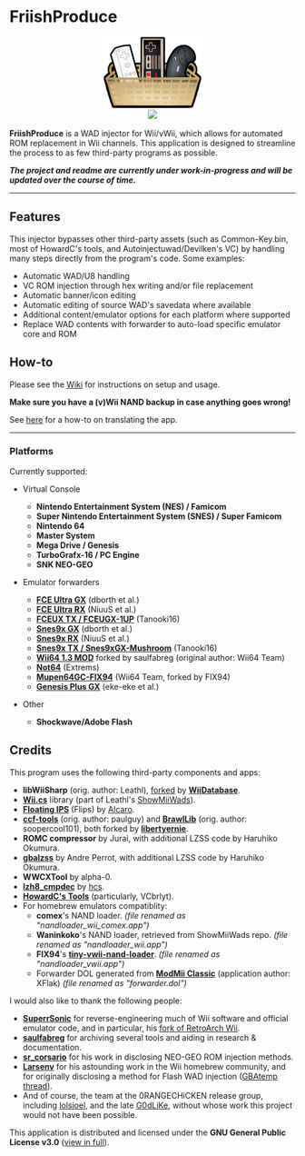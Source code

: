 # FriishProduce
<div align=center><a href=""><img src="https://raw.githubusercontent.com/CatmanFan/FriishProduce/main/FriishProduce/Resources/images/icon.png" width="172" height="125" /></a><br>
<a href="https://gbatemp.net/threads/friishproduce-multiplatform-wad-injector.632028/"><img src="https://img.shields.io/badge/GBAtemp-thread-informational?style=plastic" /></a>
</div>

**FriishProduce** is a WAD injector for Wii/vWii, which allows for automated ROM replacement in Wii channels.
This application is designed to streamline the process to as few third-party programs as possible.

***The project and readme are currently under work-in-progress and will be updated over the course of time.***

---

## Features
This injector bypasses other third-party assets (such as Common-Key.bin, most of HowardC's tools, and Autoinjectuwad/Devilken's VC) by handling many steps directly from the program's code. Some examples:
* Automatic WAD/U8 handling
* VC ROM injection through hex writing and/or file replacement
* Automatic banner/icon editing
* Automatic editing of source WAD's savedata where available
* Additional content/emulator options for each platform where supported
* Replace WAD contents with forwarder to auto-load specific emulator core and ROM

## How-to
Please see the [Wiki](https://github.com/CatmanFan/FriishProduce/wiki/Setup) for instructions on setup and usage.

**Make sure you have a (v)Wii NAND backup in case anything goes wrong!**

See [here](https://github.com/CatmanFan/FriishProduce/wiki/Translation) for a how-to on translating the app.

---

### Platforms
Currently supported:
* Virtual Console
  * **Nintendo Entertainment System (NES) / Famicom**
  * **Super Nintendo Entertainment System (SNES) / Super Famicom**
  * **Nintendo 64**
  * **Master System**
  * **Mega Drive / Genesis**
  * **TurboGrafx-16 / PC Engine**
  * **SNK NEO-GEO**

* Emulator forwarders
  * **[FCE Ultra GX](https://github.com/dborth/fceugx)** (dborth et al.)
  * **[FCE Ultra RX](https://github.com/niuus/FCEUltraRX)** (NiuuS et al.)
  * **[FCEUX TX / FCEUGX-1UP](https://gbatemp.net/threads/fceugx-1up.558023/)** (Tanooki16)
  * **[Snes9x GX](https://github.com/dborth/snes9xgx)** (dborth et al.)
  * **[Snes9x RX](https://github.com/niuus/Snes9xRX)** (NiuuS et al.)
  * **[Snes9x TX / Snes9xGX-Mushroom](https://gbatemp.net/threads/snes9xgx-mushroom.558500/)** (Tanooki16)
  <!-- * **[Visual Boy Advance GX](https://github.com/dborth/vbagx)** (dborth et al.) -->
  <!-- * **[mGBA Wii](https://github.com/mgba-emu/mgba)** (endrift et al.) -->
  * **[Wii64 1.3 MOD](https://github.com/saulfabregwiivc/Wii64/tree/wii64-wiiflow)** forked by saulfabreg (original author: Wii64 Team)
  * **[Not64](https://github.com/extremscorner/not64)** (Extrems)
  * **[Mupen64GC-FIX94](https://github.com/FIX94/mupen64gc-fix94)** (Wii64 Team, forked by FIX94)
  * **[Genesis Plus GX](https://github.com/ekeeke/Genesis-Plus-GX)** (eke-eke et al.)
  <!-- * **[WiiSXRX](https://github.com/niuus/WiiSXRX)** (NiuuS, forked from Mystro256's WiiSXR) -->

* Other
  * **Shockwave/Adobe Flash**

<!-- ## To-Do
- [ ] C64
- [ ] Add emulators and platforms for use in forwarders:
  - [ ] Game Boy/Game Boy Color/Game Boy Advance
  * (need to implement custom banner and determine what type of WADs should be used)
- [ ] Multiple SWF support for Adobe Flash.
- [ ] TurboGrafx-16 CD VC injection support. -->

## Credits
This program uses the following third-party components and apps:
* **libWiiSharp** (orig. author: Leathl), [forked](https://github.com/WiiDatabase/libWiiSharp/) by **[WiiDatabase](https://github.com/WiiDatabase)**.
* **[Wii.cs](https://github.com/dnasdw/showmiiwads/blob/Wii.cs_Tools/U8Mii/Wii.cs)** library (part of Leathl's [ShowMiiWads](https://code.google.com/archive/p/showmiiwads/source)).
* **[Floating IPS](https://github.com/Alcaro/Flips)** (Flips) by [Alcaro](https://github.com/Alcaro).
* **[ccf-tools](https://github.com/libertyernie/ccf-tools)** (orig. author: paulguy) and **[BrawlLib](https://github.com/libertyernie/brawllib-wit)** (orig. author: soopercool101), both forked by **[libertyernie](https://github.com/libertyernie)**.
* **ROMC compressor** by Jurai, with additional LZSS code by Haruhiko Okumura.
* **[gbalzss](https://gbadev.org/tools.php?showinfo=56)** by Andre Perrot, with additional LZSS code by Haruhiko Okumura.
* **WWCXTool** by alpha-0.
* **[lzh8_cmpdec](https://www.hcs64.com/vgm_ripping.html)** by [hcs](http://hcs64.com/).
* **[HowardC's Tools](https://gbatemp.net/threads/vcfe-wip.100556/)** (particularly, VCbrlyt).
* For homebrew emulators compatiblity:
  * **comex**'s NAND loader. *(file renamed as "nandloader_wii_comex.app")*
  * **Waninkoko**'s NAND loader, retrieved from ShowMiiWads repo. *(file renamed as "nandloader_wii.app")*
  * **FIX94**'s **[tiny-vwii-nand-loader](https://github.com/FIX94/tiny-vwii-nand-loader)**. *(file renamed as "nandloader_vwii.app")*
  * Forwarder DOL generated from **[ModMii Classic](https://modmii.github.io)** (application author: XFlak) *(file renamed as "forwarder.dol")*

I would also like to thank the following people:
* **[SuperrSonic](https://github.com/SuperrSonic)** for reverse-engineering much of Wii software and official emulator code, and in particular, his [fork of RetroArch Wii](https://github.com/SuperrSonic/RA-SS).
* **[saulfabreg](https://github.com/saulfabregwiivc)** for archiving several tools and aiding in research & documentation.
* **[sr_corsario](https://gbatemp.net/members/sr_corsario.128473/)** for his work in disclosing NEO-GEO ROM injection methods.
* **[Larsenv](https://github.com/Larsenv)** for his astounding work in the Wii homebrew community, and for originally disclosing a method for Flash WAD injection ([GBAtemp thread](https://gbatemp.net/threads/how-to-make-flash-game-wad-injects.561406/)).
* And of course, the team at the 0RANGECHiCKEN release group, including [lolsjoel](https://gbatemp.net/members/lolsjoel.18721/), and the late [G0dLiKe](https://gbatemp.net/members/g0dlike.190457/), without whose work this project would not have been possible.

This application is distributed and licensed under the **GNU General Public License v3.0** ([view in full](https://github.com/CatmanFan/FriishProduce/blob/main/LICENSE)).
